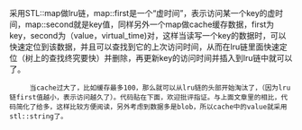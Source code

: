采用STL::map做lru链，map::first是一个“虚时间”，表示访问某一个key的虚时间，map::second就是key值，同样另外一个map做cache缓存数据，first为key，second为（value，virtual_time)对，这样当读写一个key的数据时，可以快速定位到该数据，并且可以查找到它的上次访问时间，从而在lru链里面快速定位（树上的查找终究要快）并删除，再更新key的访问时间并插入到lru链中就可以了。

         当cache过大了，比如缓存最多100，那么就可以从lru链的头部开始淘汰了，（因为lru链first值越小，表示访问越久了）。代码贴在下面，欢迎批评指证。与上面文章里的相比，代码简化了给多，这样比较方便阅读，另外考虑到数据多是blob，所以cache中的value就采用stl::string了。


